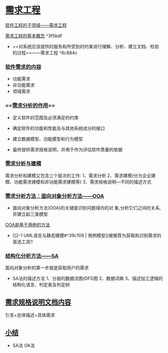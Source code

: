 # [需求工程](x-devonthink-item://7C563B38-F2F5-4DF1-886D-E62A7840A194)

 [软件工程的子领域——需求工程](x-devonthink-item://7C563B38-F2F5-4DF1-886D-E62A7840A194?page=5)

[需求工程的基本概念](x-devonthink-item://7C563B38-F2F5-4DF1-886D-E62A7840A194?page=7) ^3f5bdf
-   ==对系统应该提供的服务和所受到的约束进行理解、分析、建立文档、检验的过程==——需求工程 ^8c884c

### [软件需求的内容](x-devonthink-item://7C563B38-F2F5-4DF1-886D-E62A7840A194?page=14)

-   功能需求
-   非功能需求
-   领域需求

### ==[需求分析的作用](x-devonthink-item://7C563B38-F2F5-4DF1-886D-E62A7840A194?page=17)==
    
-   定义软件的范围及必须满足的约束
    
-   确定软件的功能和性能及与其他系统成分的接口
    
-   建立数据模型、功能模型和行为模型
    
-   最终提供需求规格说明，并用于作为评估软件质量的依据

### [需求分析与建模](x-devonthink-item://7C563B38-F2F5-4DF1-886D-E62A7840A194?page=33)

需求分析和建模又包含三个层次的工作: 
1、需求分析 
2、需求建模(分为企业建模、功能需求建模和非功能需求建模等) 
3、需求规格说明—不同的描述方式


### [需求分析方法：面向对象分析方法——OOA](x-devonthink-item://7C563B38-F2F5-4DF1-886D-E62A7840A194?page=40)

-   面向对象分析方法(OOA)的关键是识别问题域内的对 象,分析它们之间的关系,并建立起三类模型

[OOA是基于用例的方法](x-devonthink-item://7C563B38-F2F5-4DF1-886D-E62A7840A194?page=55)

-   [[2-1 UML语言与静态建模#^39c109 | 用例模型]]被推荐为获取和识别需求的首选工具!!

### [结构化分析方法——SA](x-devonthink-item://7C563B38-F2F5-4DF1-886D-E62A7840A194?page=41)
面向对象分析的第一步就是获取用户的需求

-   SA法的描述方法 1、分层的数据流图(DFD图 2、数据词典 3、描述加工逻辑的结构化语言、判定表及判定树



## [需求规格说明文档内容](x-devonthink-item://7C563B38-F2F5-4DF1-886D-E62A7840A194?page=56)

引言+总体描述+具体需求 

## [小结](x-devonthink-item://7C563B38-F2F5-4DF1-886D-E62A7840A194?page=84)

-   SA法 OA法